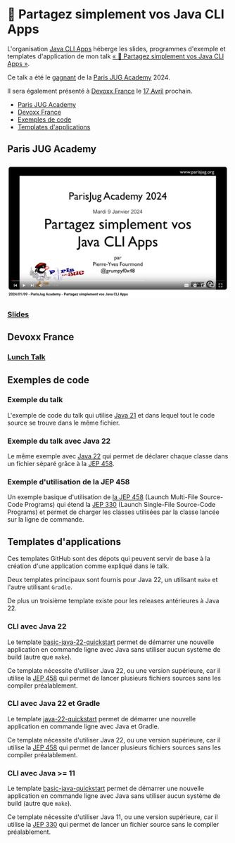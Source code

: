 # :floppy_disk: Partagez simplement vos Java CLI Apps

L'organisation [Java CLI Apps](https://github.com/java-cli-apps) héberge les slides, programmes d'exemple et templates
d'application de mon talk [« :floppy_disk: Partagez simplement vos Java CLI Apps »](https://youtu.be/Disp1KJDKzA?si=_Owz6_UxddetUzCT).

Ce talk a été le [gagnant](https://twitter.com/parisjug/status/1745210477615985117) de la
[Paris JUG Academy](https://www.parisjug.org/events/2024/01-09-young-blood-11/) 2024.

Il sera également présenté à [Devoxx France](https://mobile.devoxx.com/events/devoxxfr2024/schedule) le
[17 Avril](https://mobile.devoxx.com/events/devoxxfr2024/talks/36021/details) prochain.

<!-- TOC -->
  * [Paris JUG Academy](#paris-jug-academy)
  * [Devoxx France](#devoxx-france)
  * [Exemples de code](#exemples-de-code)
  * [Templates d'applications](#templates-dapplications)
<!-- TOC -->

## Paris JUG Academy

### [![Vidéo](images/video-paris-jug.png)](https://youtu.be/Disp1KJDKzA?si=_Owz6_UxddetUzCT)

### [Slides](https://java-cli-apps-yb11.github.io)

## Devoxx France

### [Lunch Talk](https://mobile.devoxx.com/events/devoxxfr2024/talks/36021/details)

## Exemples de code

### Exemple du talk

L'exemple de code du talk qui utilise [Java 21](https://github.com/java-cli-apps/java-cli-apps.github.io/blob/main/exemples/generate-data-21/README.md)
et dans lequel tout le code source se trouve dans le même fichier.

### Exemple du talk avec Java 22

Le même exemple avec [Java 22](https://github.com/java-cli-apps/java-cli-apps.github.io/blob/main/exemples/generate-data-22/README.md)
qui permet de déclarer chaque classe dans un fichier séparé grâce à la [JEP 458](https://openjdk.org/jeps/458).

### Exemple d'utilisation de la JEP 458

Un exemple basique d'utilisation de [la JEP 458](https://github.com/java-cli-apps/java-cli-apps.github.io/blob/main/exemples/jep-458/README.md)
(Launch Multi-File Source-Code Programs) qui étend la [JEP 330](https://openjdk.org/jeps/330) (Launch Single-File Source-Code Programs)
et permet de charger les classes utilisées par la classe lancée sur la ligne de commande.

## Templates d'applications

Ces templates GitHub sont des dépots qui peuvent servir de base à la création d'une application comme expliqué dans le talk.

Deux templates principaux sont fournis pour Java 22, un utilisant `make` et l'autre utilisant `Gradle`.

De plus un troisième template existe pour les releases antérieures à Java 22.

### CLI avec Java 22

Le template [basic-java-22-quickstart](https://github.com/java-cli-apps/basic-java-22-quickstart) permet de démarrer
une nouvelle application en commande ligne avec Java sans utiliser aucun système de build (autre que `make`).

Ce template nécessite d'utiliser Java 22, ou une version supérieure, car il utilise la [JEP 458](https://openjdk.org/jeps/458)
qui permet de lancer plusieurs fichiers sources sans les compiler préalablement.

### CLI avec Java 22 et Gradle

Le template [java-22-quickstart](https://github.com/java-cli-apps/java-22-quickstart) permet de démarrer une nouvelle
application en commande ligne avec Java et Gradle.

Ce template nécessite d'utiliser Java 22, ou une version supérieure, car il utilise la [JEP 458](https://openjdk.org/jeps/458)
qui permet de lancer plusieurs fichiers sources sans les compiler préalablement.

### CLI avec Java >= 11

Le template [basic-java-quickstart](https://github.com/java-cli-apps/basic-java-quickstart) permet de démarrer une
nouvelle application en commande ligne avec Java sans utiliser aucun système de build (autre que `make`).

Ce template nécessite d'utiliser Java 11, ou une version supérieure, car il utilise la [JEP 330](https://openjdk.org/jeps/330)
qui permet de lancer un fichier source sans le compiler préalablement.
